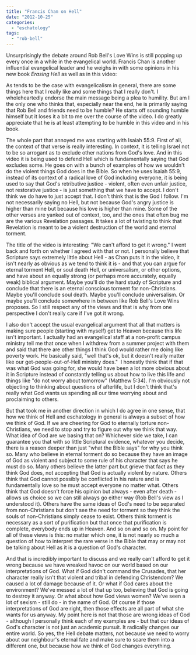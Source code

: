 ```yaml
---
title: "Francis Chan on Hell"
date: "2012-10-25"
categories: 
  - "eschatology"
tags: 
  - "rob-bell"
---
```


Unsurprisingly the debate around Rob Bell's Love Wins is still popping up every once in a while in the evangelical world. Francis Chan is another influential evangelical leader and he weighs in with some opinions in his new book _Erasing Hell_ as well as in this video:

<!--more-->

As tends to be the case with evangelicalism in general, there are some things here that I really like and some things that I really don't. I wholeheartedly endorse the main message being a plea to humility. But am I the only one who thinks that, especially near the end, he is primarily saying that Rob Bell and friends need to be humble? He starts off sounding humble himself but it loses it a bit to me over the course of the video. I do greatly appreciate that he is at least attempting to be humble in this video and in his book.

The whole part that annoyed me was starting with Isaiah 55:9. First of all, the context of that verse is really interesting. In context, it is telling Israel not to be so arrogant as to exclude other nations from God's love. And in this video it is being used to defend Hell which is fundamentally saying that God excludes some. He goes on with a bunch of examples of how we wouldn't do the violent things God does in the Bible. So when he uses Isaiah 55:9, instead of its context of a radical love of God including everyone, it is being used to say that God's retributive justice - violent, often even unfair justice, not restorative justice - is just something that we have to accept. I don't think we do have to just accept that. I don't think that is the God I follow. I'm not necessarily saying no Hell, but not because God's angry justice is higher than mine but because his love is higher than mine. Some of the other verses are yanked out of context, too, and the ones that often bug me are the various Revelation passages. It takes a lot of twisting to think that Revelation is meant to be a violent destruction of the world and eternal torment.

The title of the video is interesting: "We can't afford to get it wrong." I went back and forth on whether I agreed with that or not. I personally believe that Scripture says extremely little about Hell - as Chan puts it in the video, it isn't nearly as obvious as we tend to think it is - and that you can argue for eternal torment Hell, or soul death Hell, or universalism, or other options, and have about an equally strong (or perhaps more accurately, equally weak) biblical argument. Maybe you'll do the hard study of Scripture and conclude that there is an eternal conscious torment for non-Christians. Maybe you'll conclude soul death. Maybe you'll conclude universalism. Or maybe you'll conclude somewhere in between like Rob Bell's Love Wins proposes. So I still respect any of the views and that is why from one perspective I don't really care if I've got it wrong.

I also don't accept the usual evangelical argument that all that matters is making sure people (starting with myself) get to Heaven because this life isn't important. I actually had an evangelical staff at a non-profit campus ministry tell me that once when I withdrew from a summer project with them and said that there are other things I think God would rather me doing like poverty work. He basically said, "well that's ok, but it doesn't really matter like our get-people-out-of-Hell ministry does."  I honestly think that if that was what God was going for, she would have been a lot more obvious about it in Scripture instead of constantly telling us about how to live this life and things like "do not worry about tomorrow" (Matthew 5:34). I'm obviously not objecting to thinking about questions of afterlife, but I don't think that's really what God wants us spending all our time worrying about and proclaiming to others.

But that took me in another direction in which I do agree in one sense, that how we think of Hell and eschatology in general is always a subset of how we think of God. If we are cheering for God to eternally torture non-Christians, we need to stop and try to figure out why we think that way. What idea of God are we basing that on? Whichever side we take, I can guarantee you that with so little Scriptural evidence, whatever you decide, there is a reason deeper than just "what the Bible says" for why you think so. Many who believe in eternal torment do so because they have an image of God as violent and subject to some rule of his character that says he must do so. Many others believe the latter part but grieve that fact as they think God does, not accepting that God is actually violent by nature. Others think that God cannot possibly be conflicted in his nature and is fundamentally love so he must accept everyone no matter what. Others think that God doesn't force his opinion but always - even after death - allows us choice so we can still always go either way (Rob Bell's view as I understood it). Others have the same ideas of God's need to be separated from non-Christians but don't see the need for torment so they think the souls of non-Christians simply cease to exist. Others think torment is necessary as a sort of purification but that once that purification is complete, everybody ends up in Heaven. And so on and so on. My point for all of these views is this: no matter which one, it is not nearly so much a question of how to interpret the rare verse in the Bible that may or may not be talking about Hell as it is a question of God's character.

And that is incredibly important to discuss and we really can't afford to get it wrong because we have wreaked havoc on our world based on our interpretations of God. What if God didn't command the Crusades, that her character really isn't that violent and tribal in defending Christendom? We caused a lot of damage because of it. Or what if God cares about the environment? We've messed a lot of that up too, believing that God is going to destroy it anyway. Or what about how God views women? We've seen a lot of sexism - still do - in the name of God. Of course if those interpretations of God are right, then those effects are all part of what she wants for us anyway. My point here is not that those are wrong ideas of God - although I personally think each of my examples are - but that our ideas of God's character is not just an academic pursuit. It radically changes our entire world. So yes, the Hell debate matters, not because we need to worry about our neighbour's eternal fate and make sure to scare them into a different one, but because how we think of God changes everything.
